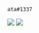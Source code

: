 `ata#1337`

<p>
<img src = "https://github-readme-stats.vercel.app/api?username=warcy0&show_icons=true&theme=tokyonight"/>
<img src = "https://github-readme-stats.vercel.app/api/top-langs/?username=warcy0&layout=compact&theme=tokyonight">
</p>
